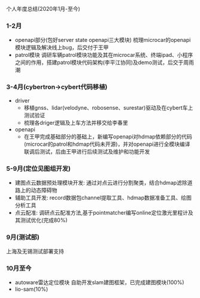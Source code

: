 个人年度总结(2020年1月-至今)
### 1-2月
- openapi部分(包好server state openapi三大模块)
梳理microcar的openapi模块逻辑及解决线上bug，后交付于王甲
- patrol模块
调研车辆patrol模块功能及其在microcar系统、终端ipad、小程序之间的作用，搭建patrol模块代码架构(李平江协同)及demo测试，后交于周雨潮
### 3-4月(cybertron->cybert代码移植)
- driver
  - 移植gnss、lidar(velodyne、robosense、surestar)驱动及在cybert车上测试验证
  - 梳理各driger逻辑及上车方法并移交给李春里
- openapi
  - 在王甲完成基础部分的基础上，新编写openapi对hdmap依赖部分的代码(microcar的patrol和hdmap代码未开源)，并对openapi进行全模块编译联调后测试，后由王甲进行后续测试及维护和功能开发
### 5-9月(定位见图组开发)
- 建图点云数据预处理模块开发: 通过对点云进行分割聚类，结合hdmap滤除道路上的动态障碍物
- 辅助工具开发: record数据包channel提取工具、hdmap数据准备工具、绘图分析工具
- 点云配准: 调研点云配准方法,基于pointmatcher编写online定位激光里程计及其测试优化(完成80%)
### 9月(测试部)
上海及无锡测试部署支持
### 10月至今
- autoware雷达定位模块
  自助开发slam建图框架，已完成建图模块(100%)
- lio-sam(10%)
